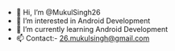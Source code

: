 - 👋 Hi, I’m @MukulSingh26
- 👀 I’m interested in Android Development
- 🌱 I’m currently learning Android Development
- 📫 Contact:- 26.mukulsingh@gmail.com

<!---
MukulSingh26/MukulSingh26 is a ✨ special ✨ repository because its `README.md` (this file) appears on your GitHub profile.
You can click the Preview link to take a look at your changes.
--->
